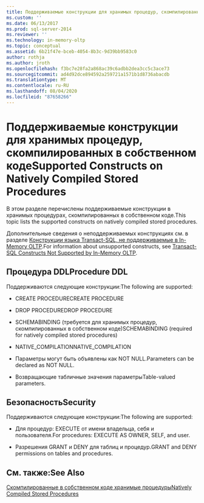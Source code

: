```yaml
---
title: Поддерживаемые конструкции для хранимых процедур, скомпилированных в собственном виде | Документация Майкрософт
ms.custom: ''
ms.date: 06/13/2017
ms.prod: sql-server-2014
ms.reviewer: ''
ms.technology: in-memory-oltp
ms.topic: conceptual
ms.assetid: 6b21f47e-bceb-4054-8b3c-9d39bb9583c0
author: rothja
ms.author: jroth
ms.openlocfilehash: f3bc7e28fa2a868ac39c6adbb2dea3cc5c3ace73
ms.sourcegitcommit: ad4d92dce894592a259721a1571b1d8736abacdb
ms.translationtype: MT
ms.contentlocale: ru-RU
ms.lasthandoff: 08/04/2020
ms.locfileid: "87658266"
---
```

# <a name="supported-constructs-on-natively-compiled-stored-procedures"></a><span data-ttu-id="bab5f-102">Поддерживаемые конструкции для хранимых процедур, скомпилированных в собственном коде</span><span class="sxs-lookup"><span data-stu-id="bab5f-102">Supported Constructs on Natively Compiled Stored Procedures</span></span>
  <span data-ttu-id="bab5f-103">В этом разделе перечислены поддерживаемые конструкции в хранимых процедурах, скомпилированных в собственном коде.</span><span class="sxs-lookup"><span data-stu-id="bab5f-103">This topic lists the supported constructs on natively compiled stored procedures.</span></span>  
  
 <span data-ttu-id="bab5f-104">Дополнительные сведения о неподдерживаемых конструкциях см. в разделе [Конструкции языка Transact-SQL, не поддерживаемые в In-Memory OLTP](transact-sql-constructs-not-supported-by-in-memory-oltp.md).</span><span class="sxs-lookup"><span data-stu-id="bab5f-104">For information about unsupported constructs, see [Transact-SQL Constructs Not Supported by In-Memory OLTP](transact-sql-constructs-not-supported-by-in-memory-oltp.md).</span></span>  
  
## <a name="procedure-ddl"></a><span data-ttu-id="bab5f-105">Процедура DDL</span><span class="sxs-lookup"><span data-stu-id="bab5f-105">Procedure DDL</span></span>  
 <span data-ttu-id="bab5f-106">Поддерживаются следующие конструкции:</span><span class="sxs-lookup"><span data-stu-id="bab5f-106">The following are supported:</span></span>  
  
-   <span data-ttu-id="bab5f-107">CREATE PROCEDURE</span><span class="sxs-lookup"><span data-stu-id="bab5f-107">CREATE PROCEDURE</span></span>  
  
-   <span data-ttu-id="bab5f-108">DROP PROCEDURE</span><span class="sxs-lookup"><span data-stu-id="bab5f-108">DROP PROCEDURE</span></span>  
  
-   <span data-ttu-id="bab5f-109">SCHEMABINDING (требуется для хранимых процедур, скомпилированных в собственном коде)</span><span class="sxs-lookup"><span data-stu-id="bab5f-109">SCHEMABINDING (required for natively compiled stored procedures)</span></span>  
  
-   <span data-ttu-id="bab5f-110">NATIVE_COMPILATION</span><span class="sxs-lookup"><span data-stu-id="bab5f-110">NATIVE_COMPILATION</span></span>  
  
-   <span data-ttu-id="bab5f-111">Параметры могут быть объявлены как NOT NULL.</span><span class="sxs-lookup"><span data-stu-id="bab5f-111">Parameters can be declared as NOT NULL.</span></span>  
  
-   <span data-ttu-id="bab5f-112">Возвращающие табличные значения параметры</span><span class="sxs-lookup"><span data-stu-id="bab5f-112">Table-valued parameters.</span></span>  
  
## <a name="security"></a><span data-ttu-id="bab5f-113">Безопасность</span><span class="sxs-lookup"><span data-stu-id="bab5f-113">Security</span></span>  
 <span data-ttu-id="bab5f-114">Поддерживаются следующие конструкции:</span><span class="sxs-lookup"><span data-stu-id="bab5f-114">The following are supported:</span></span>  
  
-   <span data-ttu-id="bab5f-115">Для процедур: EXECUTE от имени владельца, себя и пользователя.</span><span class="sxs-lookup"><span data-stu-id="bab5f-115">For procedures: EXECUTE AS OWNER, SELF, and user.</span></span>  
  
-   <span data-ttu-id="bab5f-116">Разрешения GRANT и DENY для таблиц и процедур.</span><span class="sxs-lookup"><span data-stu-id="bab5f-116">GRANT and DENY permissions on tables and procedures.</span></span>  
  
## <a name="see-also"></a><span data-ttu-id="bab5f-117">См. также:</span><span class="sxs-lookup"><span data-stu-id="bab5f-117">See Also</span></span>  
 [<span data-ttu-id="bab5f-118">Скомпилированные в собственном коде хранимые процедуры</span><span class="sxs-lookup"><span data-stu-id="bab5f-118">Natively Compiled Stored Procedures</span></span>](natively-compiled-stored-procedures.md)  
  
  
